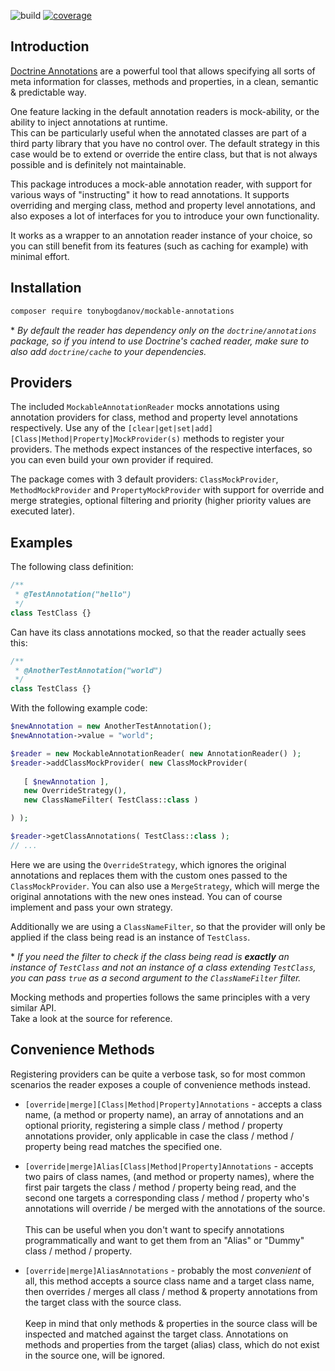 ![build](https://github.com/TonyBogdanov/mockable-annotations/workflows/build/badge.svg)
[![coverage](http://TonyBogdanov.github.io/mockable-annotations/coverage.svg)](http://TonyBogdanov.github.io/mockable-annotations/index.html)

## Introduction

[Doctrine Annotations](https://www.doctrine-project.org/projects/annotations.html) are a powerful tool that allows
specifying all sorts of meta information for classes, methods and properties, in a clean, semantic & predictable way.

One feature lacking in the default annotation readers is mock-ability, or the ability to inject annotations at runtime.\
This can be particularly useful when the annotated classes are part of a third party library that you have no control
over. The default strategy in this case would be to extend or override the entire class, but that is not always
possible and is definitely not maintainable.

This package introduces a mock-able annotation reader, with support for various ways of "instructing" it how to read
annotations. It supports overriding and merging class, method and property level annotations, and also exposes a lot
of interfaces for you to introduce your own functionality.

It works as a wrapper to an annotation reader instance of your choice, so you can still benefit from its features
(such as caching for example) with minimal effort.

## Installation

```bash
composer require tonybogdanov/mockable-annotations
```

\* *By default the reader has dependency only on the `doctrine/annotations` package, so if you intend to use
Doctrine's cached reader, make sure to also add `doctrine/cache` to your dependencies.*

## Providers

The included `MockableAnnotationReader` mocks annotations using annotation providers for class, method and property
level annotations respectively. Use any of the `[clear|get|set|add][Class|Method|Property]MockProvider(s)` methods
to register your providers. The methods expect instances of the respective interfaces, so you can even build your
own provider if required.

The package comes with 3 default providers: `ClassMockProvider`, `MethodMockProvider` and `PropertyMockProvider` with
support for override and merge strategies, optional filtering and priority (higher priority values are executed later).

## Examples

The following class definition:

```php
/**
 * @TestAnnotation("hello") 
 */
class TestClass {}
```

Can have its class annotations mocked, so that the reader actually sees this:

```php
/**
 * @AnotherTestAnnotation("world") 
 */
class TestClass {}
```

With the following example code:

```php
$newAnnotation = new AnotherTestAnnotation();
$newAnnotation->value = "world";

$reader = new MockableAnnotationReader( new AnnotationReader() );
$reader->addClassMockProvider( new ClassMockProvider(
                               
   [ $newAnnotation ],
   new OverrideStrategy(),
   new ClassNameFilter( TestClass::class )

) );

$reader->getClassAnnotations( TestClass::class );
// ...
```

Here we are using the `OverrideStrategy`, which ignores the original annotations and replaces them with the custom ones
passed to the `ClassMockProvider`. You can also use a `MergeStrategy`, which will merge the original annotations with
 the new ones instead. You can of course implement and pass your own strategy.
 
Additionally we are using a `ClassNameFilter`, so that the provider will only be applied if the class being read is
an instance of `TestClass`.

\* *If you need the filter to check if the class being read is __exactly__ an instance of `TestClass` and not an
instance of a class extending `TestClass`, you can pass `true` as a second argument to the `ClassNameFilter` filter.* 

Mocking methods and properties follows the same principles with a very similar API.\
Take a look at the source for reference.

## Convenience Methods

Registering providers can be quite a verbose task, so for most common scenarios the reader exposes a couple of
convenience methods instead.

- `[override|merge][Class|Method|Property]Annotations` - accepts a class name, (a method or property name), an array
of annotations and an optional priority, registering a simple class / method / property annotations provider, only
applicable in case the class / method / property being read matches the specified one.

- `[override|merge]Alias[Class|Method|Property]Annotations` - accepts two pairs of class names, (and method or
property names), where the first pair targets the class / method / property being read, and the second one targets a
corresponding class / method / property who's annotations will override / be merged with the annotations of the source.\
\
This can be useful when you don't want to specify annotations programmatically and want to get them from an "Alias" or
"Dummy" class / method / property.

- `[override|merge]AliasAnnotations` - probably the most *convenient* of all, this method accepts a source class name
and a target class name, then overrides / merges all class / method & property annotations from the target class with
the source class.\
\
Keep in mind that only methods & properties in the source class will be inspected and matched against the target class.
Annotations on methods and properties from the target (alias) class, which do not exist in the source one, will be
ignored.
